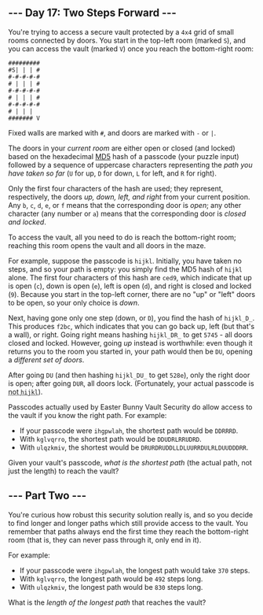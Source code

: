 <style>[title] { text-decoration: underline dotted; }</style>

\--- Day 17: Two Steps Forward ---
----------------------------------

You're trying to access a secure vault protected by a `4x4` grid of small rooms connected by doors. You start in the top-left room (marked `S`), and you can access the vault (marked `V`) once you reach the bottom-right room:

```
#########
#S| | | #
#-#-#-#-#
# | | | #
#-#-#-#-#
# | | | #
#-#-#-#-#
# | | |  
####### V
```

Fixed walls are marked with `#`, and doors are marked with `-` or `|`.

The doors in your _current room_ are either open or closed (and locked) based on the hexadecimal [MD5](https://en.wikipedia.org/wiki/MD5) hash of a passcode (your puzzle input) followed by a sequence of uppercase characters representing the _path you have taken so far_ (`U` for up, `D` for down, `L` for left, and `R` for right).

Only the first four characters of the hash are used; they represent, respectively, the doors _up, down, left, and right_ from your current position. Any `b`, `c`, `d`, `e`, or `f` means that the corresponding door is _open_; any other character (any number or `a`) means that the corresponding door is _closed and locked_.

To access the vault, all you need to do is reach the bottom-right room; reaching this room opens the vault and all doors in the maze.

For example, suppose the passcode is `hijkl`. Initially, you have taken no steps, and so your path is empty: you simply find the MD5 hash of `hijkl` alone. The first four characters of this hash are `ced9`, which indicate that up is open (`c`), down is open (`e`), left is open (`d`), and right is closed and locked (`9`). Because you start in the top-left corner, there are no "up" or "left" doors to be open, so your only choice is _down_.

Next, having gone only one step (down, or `D`), you find the hash of `hijkl_D_`. This produces `f2bc`, which indicates that you can go back up, left (but that's a wall), or right. Going right means hashing `hijkl_DR_` to get `5745` - all doors closed and locked. However, going _up_ instead is worthwhile: even though it returns you to the room you started in, your path would then be `DU`, opening a _different set of doors_.

After going `DU` (and then hashing `hijkl_DU_` to get `528e`), only the right door is open; after going `DUR`, all doors lock. (Fortunately, your actual passcode is <span title="It took four days to rescue the engineer that tried this.">not <code>hijkl</code></span>).

Passcodes actually used by Easter Bunny Vault Security do allow access to the vault if you know the right path. For example:

*   If your passcode were `ihgpwlah`, the shortest path would be `DDRRRD`.
*   With `kglvqrro`, the shortest path would be `DDUDRLRRUDRD`.
*   With `ulqzkmiv`, the shortest would be `DRURDRUDDLLDLUURRDULRLDUUDDDRR`.

Given your vault's passcode, _what is the shortest path_ (the actual path, not just the length) to reach the vault?

\--- Part Two ---
-----------------

You're curious how robust this security solution really is, and so you decide to find longer and longer paths which still provide access to the vault. You remember that paths always end the first time they reach the bottom-right room (that is, they can never pass through it, only end in it).

For example:

*   If your passcode were `ihgpwlah`, the longest path would take `370` steps.
*   With `kglvqrro`, the longest path would be `492` steps long.
*   With `ulqzkmiv`, the longest path would be `830` steps long.

What is the _length of the longest path_ that reaches the vault?
